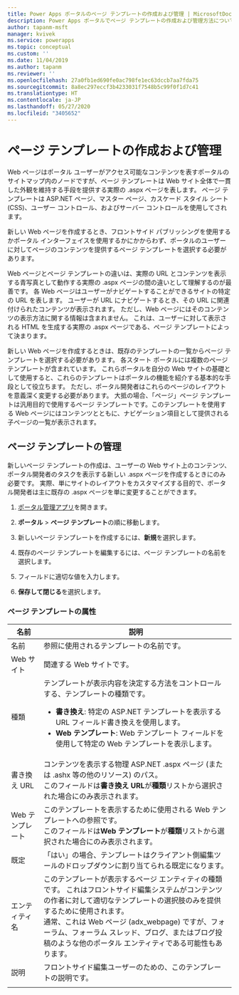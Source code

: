 ```yaml
---
title: Power Apps ポータルのページ テンプレートの作成および管理 | MicrosoftDocs
description: Power Apps ポータルでページ テンプレートの作成および管理方法について | MicrosoftDocs
author: tapanm-msft
manager: kvivek
ms.service: powerapps
ms.topic: conceptual
ms.custom: ''
ms.date: 11/04/2019
ms.author: tapanm
ms.reviewer: ''
ms.openlocfilehash: 27a0fb1ed690fe0ac798fe1ec63dccb7aa7fda75
ms.sourcegitcommit: 8a8ec297eccf3b4233031f7548b5c99f0f1d7c41
ms.translationtype: HT
ms.contentlocale: ja-JP
ms.lasthandoff: 05/27/2020
ms.locfileid: "3405652"
---
```

# <a name="create-and-manage-page-templates"></a>ページ テンプレートの作成および管理

Web ページはポータル ユーザーがアクセス可能なコンテンツを表すポータルのサイトマップ内のノードですが、ページ テンプレートは Web サイト全体で一貫した外観を維持する手段を提供する実際の .aspx ページを表します。 ページ テンプレートは ASP.NET ページ、マスター ページ、カスケード スタイル シート (CSS)、ユーザー コントロール、およびサーバー コントロールを使用してされます。

新しい Web ページを作成するとき、フロントサイド パブリッシングを使用するかポータル インターフェイスを使用するかにかからわず、ポータルのユーザーに対してページのコンテンツを提供するページ テンプレートを選択する必要があります。

Web ページとページ テンプレートの違いは、実際の URL とコンテンツを表示する青写真として動作する実際の .aspx ページの間の違いとして理解するのが最善です。 各 Web ページはユーザーがナビゲートすることができるサイトの特定の URL を表します。 ユーザーが URL にナビゲートするとき、その URL に関連付けられたコンテンツが表示されます。 ただし、Web ページにはそのコンテンツの表示方法に関する情報は含まれません。  これは、ユーザーに対して表示される HTML を生成する実際の .aspx ページである、ページ テンプレートによって決まります。

新しい Web ページを作成するときは、既存のテンプレートの一覧からページ テンプレートを選択する必要があります。 各スタート ポータルには複数のページ テンプレートが含まれています。 これらポータルを自分の Web サイトの基礎として使用すると、これらのテンプレートはポータルの機能を紹介する基本的な手段として役立ちます。 ただし、ポータル開発者はこれらのページのレイアウトを意義深く変更する必要があります。 大抵の場合、「ページ」ページ テンプレートは汎用目的で使用するページ テンプレートです。このテンプレートを使用する Web ページにはコンテンツとともに、ナビゲーション項目として提供される子ページの一覧が表示されます。

## <a name="manage-page-templates"></a>ページ テンプレートの管理

新しいページ テンプレートの作成は、ユーザーの Web サイト上のコンテンツ、ポータル開発者のタスクを表示する新しい .aspx ページを作成するときにのみ必要です。 実際、単にサイトのレイアウトをカスタマイズする目的で、ポータル開発者は主に既存の .aspx ページを単に変更することができます。

1. [ポータル管理アプリ](configure-portal.md)を開きます。

2. **ポータル** > **ページ テンプレート**の順に移動します。

3. 新しいページ テンプレートを作成するには、**新規**を選択します。

4. 既存のページ テンプレートを編集するには、ページ テンプレートの名前を選択します。

5. フィールドに適切な値を入力します。

6. **保存して閉じる**を選択します。

### <a name="page-template-attributes"></a>ページ テンプレートの属性

|名前 |説明 |
|-----|--------|
|名前    |参照に使用されるテンプレートの名前です。   |
|Web サイト   |関連する Web サイトです。   |
|種類   |テンプレートが表示内容を決定する方法をコントロールする、テンプレートの種類です。<ul><li>**書き換え**: 特定の ASP.NET テンプレートを表示する URL フィールド書き換えを使用します。</li><li>**Web テンプレート**: Web テンプレート フィールドを使用して特定の Web テンプレートを表示します。</li></ul>   |
|書き換え URL   |コンテンツを表示する物理 ASP.NET .aspx ページ (または .ashx 等の他のリソース) のパス。<br> このフィールドは**書き換え URL**が**種類**リストから選択された場合にのみ表示されます。 |
|Web テンプレート   |このテンプレートを表示するために使用される Web テンプレートへの参照です。<br>このフィールドは**Web テンプレート**が**種類**リストから選択された場合にのみ表示されます。  |
|既定   |「はい」の場合、テンプレートはクライアント側編集ツールのドロップダウンに割り当てられる既定になります。   |
|エンティティ名   |このテンプレートが表示するページ エンティティの種類です。 これはフロントサイド編集システムがコンテンツの作者に対して適切なテンプレートの選択肢のみを提供するために使用されます。<br>通常、これは Web ページ (adx_webpage) ですが、フォーラム、フォーラム スレッド、ブログ、またはブログ投稿のような他のポータル エンティティである可能性もあります。   |
|説明  |フロントサイド編集ユーザーのための、このテンプレートの説明です。 |
|||

